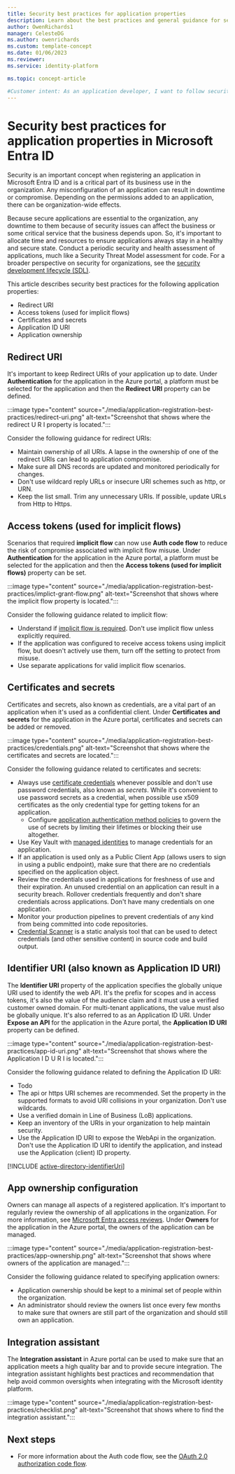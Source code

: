 ```yaml
---
title: Security best practices for application properties
description: Learn about the best practices and general guidance for security related application properties in Microsoft Entra ID.
author: OwenRichards1
manager: CelesteDG
ms.author: owenrichards
ms.custom: template-concept
ms.date: 01/06/2023
ms.reviewer:
ms.service: identity-platform

ms.topic: concept-article

#Customer intent: As an application developer, I want to follow security best practices for application properties in Microsoft Entra ID, so that I can ensure the security and health of my applications and protect them from compromise or downtime.
---
```


# Security best practices for application properties in Microsoft Entra ID

Security is an important concept when registering an application in Microsoft Entra ID and is a critical part of its business use in the organization. Any misconfiguration of an application can result in downtime or compromise. Depending on the permissions added to an application, there can be organization-wide effects.

Because secure applications are essential to the organization, any downtime to them because of security issues can affect the business or some critical service that the business depends upon. So, it's important to allocate time and resources to ensure applications always stay in a healthy and secure state. Conduct a periodic security and health assessment of applications, much like a Security Threat Model assessment for code. For a broader perspective on security for organizations, see the [security development lifecycle (SDL)](https://www.microsoft.com/securityengineering/sdl).

This article describes security best practices for the following application properties:

- Redirect URI
- Access tokens (used for implicit flows)
- Certificates and secrets
- Application ID URI
- Application ownership

## Redirect URI

It's important to keep Redirect URIs of your application up to date. Under **Authentication** for the application in the Azure portal, a platform must be selected for the application and then the **Redirect URI** property can be defined.

:::image type="content" source="./media/application-registration-best-practices/redirect-uri.png" alt-text="Screenshot that shows where the redirect U R I property is located.":::

Consider the following guidance for redirect URIs:

- Maintain ownership of all URIs. A lapse in the ownership of one of the redirect URIs can lead to application compromise.
- Make sure all DNS records are updated and monitored periodically for changes.
- Don't use wildcard reply URLs or insecure URI schemes such as http, or URN.
- Keep the list small. Trim any unnecessary URIs. If possible, update URLs from Http to Https.

## Access tokens (used for implicit flows)

Scenarios that required **implicit flow** can now use **Auth code flow** to reduce the risk of compromise associated with implicit flow misuse. Under **Authentication** for the application in the Azure portal, a platform must be selected for the application and then the **Access tokens (used for implicit flows)** property can be set.

:::image type="content" source="./media/application-registration-best-practices/implict-grant-flow.png" alt-text="Screenshot that shows where the implicit flow property is located.":::

Consider the following guidance related to implicit flow:

- Understand if [implicit flow is required](./v2-oauth2-implicit-grant-flow.md#suitable-scenarios-for-the-oauth2-implicit-grant). Don't use implicit flow unless explicitly required.
- If the application was configured to receive access tokens using implicit flow, but doesn't actively use them, turn off the setting to protect from misuse.
- Use separate applications for valid implicit flow scenarios.

## Certificates and secrets

Certificates and secrets, also known as credentials, are a vital part of an application when it's used as a confidential client. Under **Certificates and secrets** for the application in the Azure portal, certificates and secrets can be added or removed.

:::image type="content" source="./media/application-registration-best-practices/credentials.png" alt-text="Screenshot that shows where the certificates and secrets are located.":::

Consider the following guidance related to certificates and secrets:

- Always use [certificate credentials](./certificate-credentials.md) whenever possible and don't use password credentials, also known as *secrets*. While it's convenient to use password secrets as a credential, when possible use x509 certificates as the only credential type for getting tokens for an application.
  - Configure [application authentication method policies](/graph/api/resources/applicationauthenticationmethodpolicy) to govern the use of secrets by limiting their lifetimes or blocking their use altogether.
- Use Key Vault with [managed identities](~/identity/managed-identities-azure-resources/overview.md) to manage credentials for an application.
- If an application is used only as a Public Client App (allows users to sign in using a public endpoint), make sure that there are no credentials specified on the application object.
- Review the credentials used in applications for freshness of use and their expiration. An unused credential on an application can result in a security breach. Rollover credentials frequently and don't share credentials across applications. Don't have many credentials on one application.
- Monitor your production pipelines to prevent credentials of any kind from being committed into code repositories.
- [Credential Scanner](/previous-versions/azure/security/develop/security-code-analysis-overview#credential-scanner) is a static analysis tool that can be used to detect credentials (and other sensitive content) in source code and build output.

## Identifier URI (also known as Application ID URI)

The **Identifier URI** property of the application specifies the globally unique URI used to identify the web API. It's the prefix for scopes and in access tokens, it's also the value of the audience claim and it must use a verified customer owned domain. For multi-tenant applications, the value must also be globally unique. It's also referred to as an Application ID URI. Under **Expose an API** for the application in the Azure portal, the **Application ID URI** property can be defined.

:::image type="content" source="./media/application-registration-best-practices/app-id-uri.png" alt-text="Screenshot that shows where the Application I D U R I is located.":::

Consider the following guidance related to defining the Application ID URI:

- Todo
- The api or https URI schemes are recommended. Set the property in the supported formats to avoid URI collisions in your organization. Don't use wildcards.
- Use a verified domain in Line of Business (LoB) applications.
- Keep an inventory of the URIs in your organization to help maintain security.
- Use the Application ID URI to expose the WebApi in the organization. Don't use the Application ID URI to identify the application, and instead use the Application (client) ID property.

[!INCLUDE [active-directory-identifierUri](~/includes/entra-identifier-uri-patterns.md)]

## App ownership configuration

Owners can manage all aspects of a registered application. It's important to regularly review the ownership of all applications in the organization. For more information, see [Microsoft Entra access reviews](~/id-governance/access-reviews-overview.md). Under **Owners** for the application in the Azure portal, the owners of the application can be managed.

:::image type="content" source="./media/application-registration-best-practices/app-ownership.png" alt-text="Screenshot that shows where owners of the application are managed.":::

Consider the following guidance related to specifying application owners:

- Application ownership should be kept to a minimal set of people within the organization.
- An administrator should review the owners list once every few months to make sure that owners are still part of the organization and should still own an application.

## Integration assistant

The **Integration assistant** in Azure portal can be used to make sure that an application meets a high quality bar and to provide secure integration. The integration assistant highlights best practices and recommendation that help avoid common oversights when integrating with the Microsoft identity platform.

:::image type="content" source="./media/application-registration-best-practices/checklist.png" alt-text="Screenshot that shows where to find the integration assistant.":::

## Next steps

- For more information about the Auth code flow, see the [OAuth 2.0 authorization code flow](./v2-oauth2-auth-code-flow.md).
